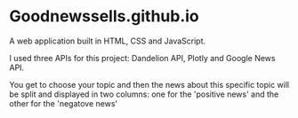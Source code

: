 # Goodnewssells.github.io

A web application built in HTML, CSS and JavaScript.

I used three APIs for this project: Dandelion API, Plotly and Google News API. 

You get to choose your topic and then the news about this specific topic will be split and displayed in two columns: one for the 'positive news' and the other for the 'negatove news'
